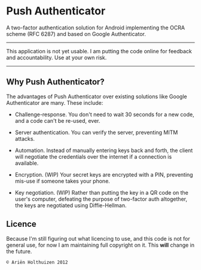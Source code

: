 # Push Authenticator

A two-factor authentication solution for Android implementing the OCRA scheme (RFC 6287) and based on Google Authenticator.

************************
This application is not yet usable. I am putting the code online for feedback and accountability. Use at your own risk.
************************

## Why Push Authenticator?

The advantages of Push Authenticator over existing solutions like Google Authenticator are many. These include:

- Challenge-response. You don't need to wait 30 seconds for a new code, and a code can't be re-used, ever.

- Server authentication. You can verify the server, preventing MITM attacks.

- Automation. Instead of manually entering keys back and forth, the client will negotiate the credentials over the internet if a connection is available.

- Encryption. (WIP) Your secret keys are encrypted with a PIN, preventing mis-use if someone takes your phone.

- Key negotiation. (WIP) Rather than putting the key in a QR code on the user's computer, defeating the purpose of two-factor auth altogether, the keys are negotiated using Diffie-Hellman.

## Licence

Because I'm still figuring out what licencing to use, and this code is not for general use, for now I am maintaining full copyright on it. This **will** change in the future.

    © Ariën Holthuizen 2012